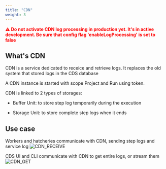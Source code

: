 ```yaml
---
title: "CDN"
weight: 3
---
```


<b style="color: red">⚠ Do not activate CDN log processing in production yet. It's in active development.
Be sure that config flag 'enableLogProcessing' is set to false</b>

## What's CDN

CDN is a service dedicated to receice and retrieve logs. It replaces the old system that stored logs in the CDS database

A CDN instance is started with scope Project and Run using token.

CDN is linked to 2 types of storages:

* Buffer Unit: to store step log temporarily during the execution

* Storage Unit: to store complete step logs when it ends

## Use case

Workers and hatcheries communicate with CDN, sending step logs and service log
![CDN_RECEIVE](/images/cdn_receive.png)


CDS UI and CLI communicate with CDN to get entire logs, or stream them
![CDN_GET](/images/cdn_get.png)

